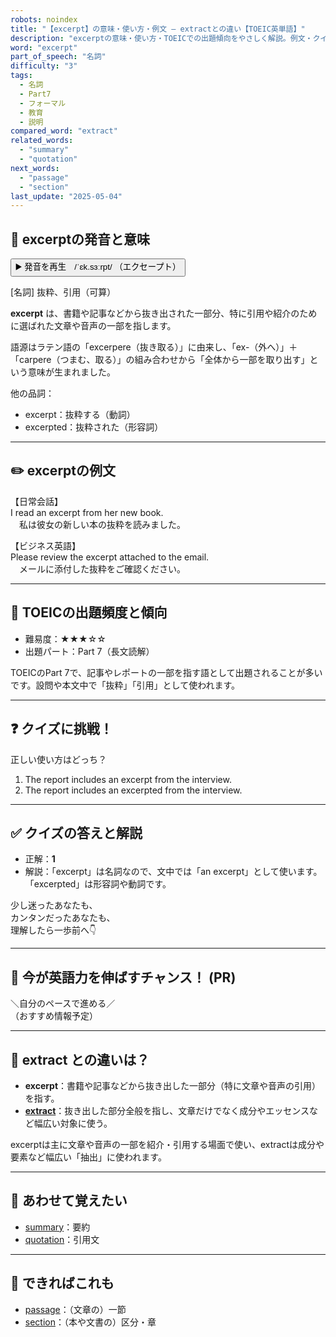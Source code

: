 ```yaml
---
robots: noindex
title: "【excerpt】の意味・使い方・例文 ― extractとの違い【TOEIC英単語】"
description: "excerptの意味・使い方・TOEICでの出題傾向をやさしく解説。例文・クイズ付きでextractとの違いもわかりやすく学べます。"
word: "excerpt"
part_of_speech: "名詞"
difficulty: "3"
tags:
  - 名詞
  - Part7
  - フォーマル
  - 教育
  - 説明
compared_word: "extract"
related_words:
  - "summary"
  - "quotation"
next_words:
  - "passage"
  - "section"
last_update: "2025-05-04"
---
```


## 🔰 excerptの発音と意味

<button class="play-audio" onclick="playTTS('excerpt')">
  <span class="play-audio-main">
    ▶️ 発音を再生　/ˈɛk.sɜːrpt/
  </span>
  <span class="play-audio-sub">
    （エクセープト）
  </span>
</button>

[名詞] 抜粋、引用（可算）

**excerpt** は、書籍や記事などから抜き出された一部分、特に引用や紹介のために選ばれた文章や音声の一部を指します。

語源はラテン語の「excerpere（抜き取る）」に由来し、「ex-（外へ）」＋「carpere（つまむ、取る）」の組み合わせから「全体から一部を取り出す」という意味が生まれました。

他の品詞：  
- excerpt：抜粋する（動詞）
- excerpted：抜粋された（形容詞）

---

## ✏️ excerptの例文

【日常会話】  
I read an excerpt from her new book.  
　私は彼女の新しい本の抜粋を読みました。

【ビジネス英語】  
Please review the excerpt attached to the email.  
　メールに添付した抜粋をご確認ください。

---

## 🎯 TOEICの出題頻度と傾向

- 難易度：★★★☆☆
- 出題パート：Part 7（長文読解）

TOEICのPart 7で、記事やレポートの一部を指す語として出題されることが多いです。設問や本文中で「抜粋」「引用」として使われます。

---

## ❓ クイズに挑戦！

正しい使い方はどっち？

1. The report includes an excerpt from the interview.  
2. The report includes an excerpted from the interview.

---

## ✅ クイズの答えと解説

- 正解：**1**
- 解説：「excerpt」は名詞なので、文中では「an excerpt」として使います。「excerpted」は形容詞や動詞です。

少し迷ったあなたも、  
カンタンだったあなたも、  
理解したら一歩前へ👇️

---

## 🚀 今が英語力を伸ばすチャンス！ (PR)

<div class="info-center">
＼自分のペースで進める／<br>  
（おすすめ情報予定）
</div>

---

## 🤔  extract との違いは？

- **excerpt**：書籍や記事などから抜き出した一部分（特に文章や音声の引用）を指す。
- **[extract](/extract)**：抜き出した部分全般を指し、文章だけでなく成分やエッセンスなど幅広い対象に使う。

excerptは主に文章や音声の一部を紹介・引用する場面で使い、extractは成分や要素など幅広い「抽出」に使われます。

---

## 🧩 あわせて覚えたい

- [summary](/summary)：要約
- [quotation](/quotation)：引用文

---

## 📖 できればこれも

- [passage](/passage)：（文章の）一節
- [section](/section)：（本や文書の）区分・章

<!-- cvid: aid40_bid43 -->
